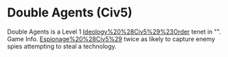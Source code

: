 # Double Agents (Civ5)

Double Agents is a Level 1 [Ideology%20%28Civ5%29%23Order](Order) tenet in "".
Game Info.
[Espionage%20%28Civ5%29](Spies) twice as likely to capture enemy spies attempting to steal a technology.